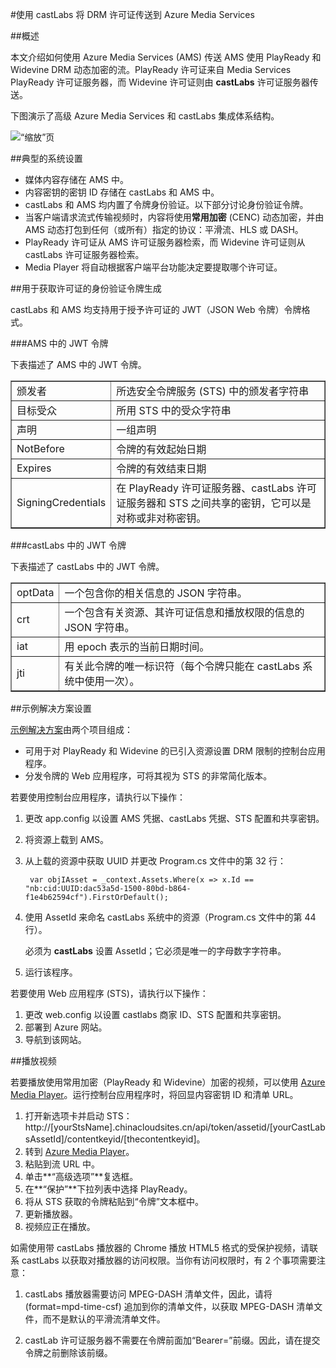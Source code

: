 <properties 
	pageTitle="使用 castLabs 将 DRM 许可证传送到 Azure Media Services" 
	description="本文介绍如何使用 Azure Media Services (AMS) 传送 AMS 使用 PlayReady 和 Widevine DRM 动态加密的流。PlayReady 许可证来自 Media Services PlayReady 许可证服务器，而 Widevine 许可证则由 castLabs 许可证服务器传送。" 
	services="media-services" 
	documentationCenter="" 
	authors="Juliako" 
	manager="dwrede" 
	editor=""/>

<tags ms.service="media-services" ms.date="05/12/2015" wacn.date="06/16/2015"/> 


#使用 castLabs 将 DRM 许可证传送到 Azure Media Services

##概述

本文介绍如何使用 Azure Media Services (AMS) 传送 AMS 使用 PlayReady 和 Widevine DRM 动态加密的流。PlayReady 许可证来自 Media Services PlayReady 许可证服务器，而 Widevine 许可证则由 **castLabs** 许可证服务器传送。

下图演示了高级 Azure Media Services 和 castLabs 集成体系结构。

![“缩放”页](./media/media-services-castlabs-integration/media-services-castlabs-integration.png)

##典型的系统设置

- 媒体内容存储在 AMS 中。
- 内容密钥的密钥 ID 存储在 castLabs 和 AMS 中。
- castLabs 和 AMS 均内置了令牌身份验证。以下部分讨论身份验证令牌。 
- 当客户端请求流式传输视频时，内容将使用**常用加密** (CENC) 动态加密，并由 AMS 动态打包到任何（或所有）指定的协议：平滑流、HLS 或 DASH。 
- PlayReady 许可证从 AMS 许可证服务器检索，而 Widevine 许可证则从 castLabs 许可证服务器检索。 
- Media Player 将自动根据客户端平台功能决定要提取哪个许可证。 

##用于获取许可证的身份验证令牌生成

castLabs 和 AMS 均支持用于授予许可证的 JWT（JSON Web 令牌）令牌格式。

###AMS 中的 JWT 令牌 

下表描述了 AMS 中的 JWT 令牌。

<table border="1">
<tr><td>颁发者</td><td>所选安全令牌服务 (STS) 中的颁发者字符串</td></tr>
<tr><td>目标受众</td><td>所用 STS 中的受众字符串</td></tr>
<tr><td>声明</td><td>一组声明</td></tr>
<tr><td>NotBefore</td><td>令牌的有效起始日期</td></tr>
<tr><td>Expires</td><td>令牌的有效结束日期</td></tr>
<tr><td>SigningCredentials</td><td>在 PlayReady 许可证服务器、castLabs 许可证服务器和 STS 之间共享的密钥，它可以是对称或非对称密钥。</td></tr>
</table>

###castLabs 中的 JWT 令牌

下表描述了 castLabs 中的 JWT 令牌。

<table border="1">
<tr><td>optData</td><td>一个包含你的相关信息的 JSON 字符串。</td></tr>
<tr><td>crt</td><td>一个包含有关资源、其许可证信息和播放权限的信息的 JSON 字符串。</td></tr>
<tr><td>iat</td><td>用 epoch 表示的当前日期时间。</td></tr>
<tr><td>jti</td><td>有关此令牌的唯一标识符（每个令牌只能在 castLabs 系统中使用一次）。</td></tr>
</table>

##示例解决方案设置 

 [示例解决方案](https://github.com/AzureMediaServicesSamples/CastlabsIntegration)由两个项目组成：

-	可用于对 PlayReady 和 Widevine 的已引入资源设置 DRM 限制的控制台应用程序。
-	分发令牌的 Web 应用程序，可将其视为 STS 的非常简化版本。


若要使用控制台应用程序，请执行以下操作：

1.	更改 app.config 以设置 AMS 凭据、castLabs 凭据、STS 配置和共享密钥。
2.	将资源上载到 AMS。
3.	从上载的资源中获取 UUID 并更改 Program.cs 文件中的第 32 行：

		 var objIAsset = _context.Assets.Where(x => x.Id == "nb:cid:UUID:dac53a5d-1500-80bd-b864-f1e4b62594cf").FirstOrDefault();

4.	使用 AssetId 来命名 castLabs 系统中的资源（Program.cs 文件中的第 44 行）。

	必须为 **castLabs** 设置 AssetId；它必须是唯一的字母数字字符串。

5.	运行该程序。


若要使用 Web 应用程序 (STS)，请执行以下操作：

1.	更改 web.config 以设置 castlabs 商家 ID、STS 配置和共享密钥。
2.	部署到 Azure 网站。
3.	导航到该网站。

##播放视频

若要播放使用常用加密（PlayReady 和 Widevine）加密的视频，可以使用 [Azure Media Player](http://amsplayer.azurewebsites.net/azuremediaplayer.html)。运行控制台应用程序时，将回显内容密钥 ID 和清单 URL。

1.	打开新选项卡并启动 STS：http://[yourStsName].chinacloudsites.cn/api/token/assetid/[yourCastLabsAssetId]/contentkeyid/[thecontentkeyid]。
2.	转到 [Azure Media Player](http://amsplayer.azurewebsites.net/azuremediaplayer.html)。
3.	粘贴到流 URL 中。
4.	单击**“高级选项”**复选框。
5.	在**“保护”**下拉列表中选择 PlayReady。
6.	将从 STS 获取的令牌粘贴到“令牌”文本框中。
7.	更新播放器。
8.	视频应正在播放。

如需使用带 castLabs 播放器的 Chrome 播放 HTML5 格式的受保护视频，请联系 castLabs 以获取对播放器的访问权限。当你有访问权限时，有 2 个事项需要注意：

1.	castLabs 播放器需要访问 MPEG-DASH 清单文件，因此，请将 (format=mpd-time-csf) 追加到你的清单文件，以获取 MPEG-DASH 清单文件，而不是默认的平滑流清单文件。

2.	castLab 许可证服务器不需要在令牌前面加“Bearer=”前缀。因此，请在提交令牌之前删除该前缀。

<!---HONumber=60-->